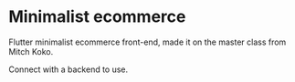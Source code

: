 # Minimalist ecommerce

Flutter minimalist ecommerce front-end, made it on the master class from Mitch Koko.

Connect with a backend to use.
